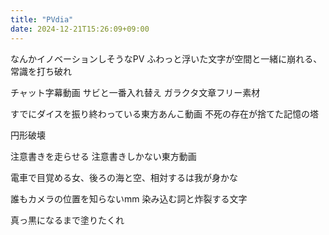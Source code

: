 ```yaml
---
title: "PVdia"
date: 2024-12-21T15:26:09+09:00
---
```

なんかイノベーションしそうなPV
ふわっと浮いた文字が空間と一緒に崩れる、常識を打ち破れ

チャット字幕動画
サビと一番入れ替え
ガラクタ文章フリー素材

すでにダイスを振り終わっている東方あんこ動画
不死の存在が捨てた記憶の塔

円形破壊

注意書きを走らせる
注意書きしかない東方動画

電車で目覚める女、後ろの海と空、相対するは我が身かな

誰もカメラの位置を知らないmm
染み込む詞と炸裂する文字

真っ黒になるまで塗りたくれ

